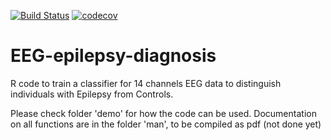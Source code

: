 [![Build Status](https://travis-ci.org/NLeSC/EEG-epilepsy-diagnosis.svg?branch=master)](https://travis-ci.org/NLeSC/EEG-epilepsy-diagnosis)
[![codecov](https://codecov.io/gh/NLeSC/EEG-epilepsy-diagnosis/branch/master/graph/badge.svg)](https://codecov.io/gh/NLeSC/EEG-epilepsy-diagnosis)

# EEG-epilepsy-diagnosis


R code to train a classifier for 14 channels EEG data to distinguish individuals with Epilepsy from Controls.

Please check folder 'demo' for how the code can be used. Documentation on all functions are in the folder 'man', to be compiled as pdf (not done yet)
